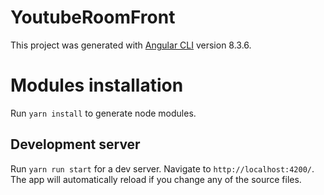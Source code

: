 # YoutubeRoomFront

This project was generated with [Angular CLI](https://github.com/angular/angular-cli) version 8.3.6.

# Modules installation

Run `yarn install` to generate node modules. 

## Development server

Run `yarn run start` for a dev server. Navigate to `http://localhost:4200/`. The app will automatically reload if you change any of the source files.

